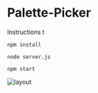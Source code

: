 # Palette-Picker

Instructions t

```npm install```

```node server.js```

```npm start```

![layout](https://github.com/TwirlingGoddess/Palette-Picker/blob/master/Screen%20Shot%202018-10-01%20at%205.45.22%20PM.png)
